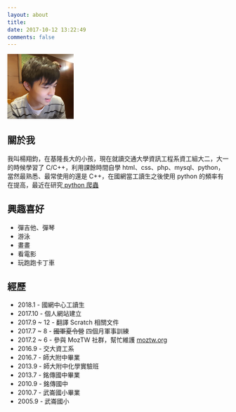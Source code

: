```yaml
---
layout: about
title: 
date: 2017-10-12 13:22:49
comments: false
---
```


![](/image/20161224_132915.jpg)

## 關於我

我叫楊翔鈞，在基隆長大的小孩，現在就讀交通大學資訊工程系資工組大二，大一的時候學習了 C/C++，利用課餘時間自學 html、css、php、mysql、python，當然最熟悉、最常使用的還是 C++，在國網當工讀生之後使用 python 的頻率有在提高，最近在研究[ python 爬蟲](https://github.com/eugene87222/Crawler)

## 興趣喜好

- 彈吉他、彈琴
- 游泳
- 畫畫
- 看電影
- 玩跑跑卡丁車

## 經歷

- 2018.1 - 國網中心工讀生
- 2017.10 - 個人網站建立
- 2017.9 ~ 12 - 翻譯 Scratch 相關文件
- 2017.7 ~ 8 - ~~國軍夏令營~~ 四個月軍事訓練
- 2017.2 ~ 6 - 參與 MozTW 社群，幫忙維護 [moztw.org](https://moztw.org/)
- 2016.9 - 交大資工系
- 2016.7 - 師大附中畢業
- 2013.9 - 師大附中化學實驗班
- 2013.7 - 銘傳國中畢業
- 2010.9 - 銘傳國中
- 2010.7 - 武崙國小畢業
- 2005.9 - 武崙國小

<style>
	img{
		width: 30%;
	}
</style>